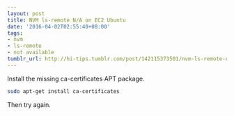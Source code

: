 ```yaml
---
layout: post
title: NVM ls-remote N/A on EC2 Ubuntu
date: '2016-04-02T02:55:40+08:00'
tags:
- nvm
- ls-remote
- not available
tumblr_url: http://hi-tips.tumblr.com/post/142115373501/nvm-ls-remote-na-on-ec2-ubuntu
---
```


Install the missing ca-certificates APT package.

```bash
sudo apt-get install ca-certificates
```

Then try again.
